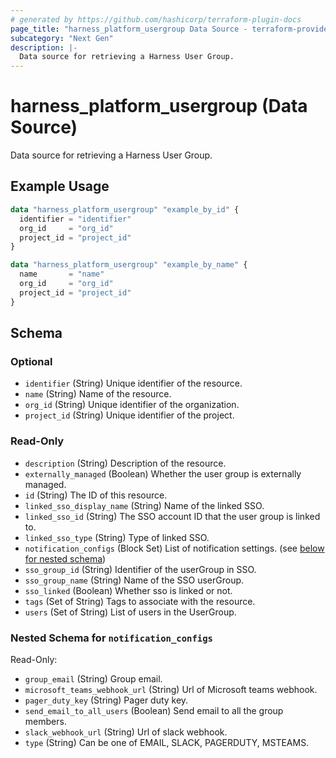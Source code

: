 ```yaml
---
# generated by https://github.com/hashicorp/terraform-plugin-docs
page_title: "harness_platform_usergroup Data Source - terraform-provider-harness"
subcategory: "Next Gen"
description: |-
  Data source for retrieving a Harness User Group.
---
```


# harness_platform_usergroup (Data Source)

Data source for retrieving a Harness User Group.

## Example Usage

```terraform
data "harness_platform_usergroup" "example_by_id" {
  identifier = "identifier"
  org_id     = "org_id"
  project_id = "project_id"
}

data "harness_platform_usergroup" "example_by_name" {
  name       = "name"
  org_id     = "org_id"
  project_id = "project_id"
}
```

<!-- schema generated by tfplugindocs -->
## Schema

### Optional

- `identifier` (String) Unique identifier of the resource.
- `name` (String) Name of the resource.
- `org_id` (String) Unique identifier of the organization.
- `project_id` (String) Unique identifier of the project.

### Read-Only

- `description` (String) Description of the resource.
- `externally_managed` (Boolean) Whether the user group is externally managed.
- `id` (String) The ID of this resource.
- `linked_sso_display_name` (String) Name of the linked SSO.
- `linked_sso_id` (String) The SSO account ID that the user group is linked to.
- `linked_sso_type` (String) Type of linked SSO.
- `notification_configs` (Block Set) List of notification settings. (see [below for nested schema](#nestedblock--notification_configs))
- `sso_group_id` (String) Identifier of the userGroup in SSO.
- `sso_group_name` (String) Name of the SSO userGroup.
- `sso_linked` (Boolean) Whether sso is linked or not.
- `tags` (Set of String) Tags to associate with the resource.
- `users` (Set of String) List of users in the UserGroup.

<a id="nestedblock--notification_configs"></a>
### Nested Schema for `notification_configs`

Read-Only:

- `group_email` (String) Group email.
- `microsoft_teams_webhook_url` (String) Url of Microsoft teams webhook.
- `pager_duty_key` (String) Pager duty key.
- `send_email_to_all_users` (Boolean) Send email to all the group members.
- `slack_webhook_url` (String) Url of slack webhook.
- `type` (String) Can be one of EMAIL, SLACK, PAGERDUTY, MSTEAMS.


